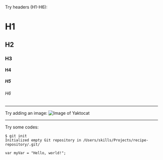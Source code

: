 Try headers (H1-H6):
# H1
## H2
### H3
#### H4
##### H5
###### H6

______________________________________
Try adding an image:
![Image of Yaktocat](https://octodex.github.com/images/yaktocat.png)
______________________________________
Try some codes:
```
$ git init
Initialized empty Git repository in /Users/skills/Projects/recipe-repository/.git/
```

```
var myVar = "Hello, world!";
```
